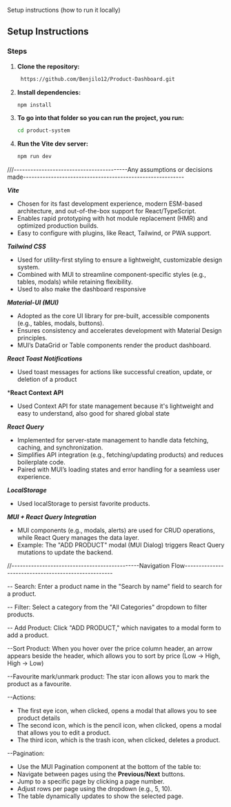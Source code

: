 Setup instructions (how to run it locally)
## Setup Instructions  
### Steps  
1. **Clone the repository:**  
   ```bash
    https://github.com/Benjilo12/Product-Dashboard.git
   
2. **Install dependencies:**
    ```bash
   npm install

 3. **To go into that folder so you can run the project, you run:**
     ```bash
     cd product-system

  4. **Run the Vite dev server:**
     ```bash
     npm run dev


///-----------------------------------------Any assumptions or decisions made----------------------------------------------------------

***Vite***
* Chosen for its fast development experience, modern ESM-based architecture, and out-of-the-box support for React/TypeScript.
* Enables rapid prototyping with hot module replacement (HMR) and optimized production builds.
* Easy to configure with plugins, like React, Tailwind, or PWA support.

***Tailwind CSS***
* Used for utility-first styling to ensure a lightweight, customizable design system.
* Combined with MUI to streamline component-specific styles (e.g., tables, modals) while retaining flexibility.
* Used to also make the dashboard responsive

***Material-UI (MUI)***
* Adopted as the core UI library for pre-built, accessible components (e.g., tables, modals, buttons).
* Ensures consistency and accelerates development with Material Design principles.
* MUI’s DataGrid or Table components render the product dashboard.

***React Toast Notifications***
* Used toast messages for actions like successful creation, update, or deletion of a product

***React Context API**
* Used Context API for state management because it's lightweight and easy to understand, also good for shared global state

***React Query***
* Implemented for server-state management to handle data fetching, caching, and synchronization.
* Simplifies API integration (e.g., fetching/updating products) and reduces boilerplate code.
* Paired with MUI’s loading states and error handling for a seamless user experience.

***LocalStorage***
* Used localStorage to persist favorite products.

***MUI + React Query Integration***
* MUI components (e.g., modals, alerts) are used for CRUD operations, while React Query manages the data layer.
* Example: The "ADD PRODUCT" modal (MUI Dialog) triggers React Query mutations to update the backend.



//----------------------------------------------Navigation Flow----------------------------------------------------

-- Search: Enter a product name in the "Search by name" field to search for a product.

-- Filter: Select a category from the "All Categories" dropdown to filter products.

-- Add Product: Click "ADD PRODUCT," which navigates to a modal form to add a product.

--Sort Product: When you hover over the price column header, an arrow appears beside the header, which allows you to sort by price (Low → High, High → Low)

--Favourite mark/unmark product: The star icon allows you to  mark the product as a favourite.  

--Actions: 
* The first eye icon, when clicked, opens a modal that allows you to see product details
* The second icon, which is the pencil icon, when clicked, opens a modal that allows you to edit a product.
* The third icon, which is the trash icon, when clicked, deletes a product.

--Pagination:  
* Use the MUI Pagination component at the bottom of the table to:  
* Navigate between pages using the **Previous/Next** buttons.  
* Jump to a specific page by clicking a page number.  
* Adjust rows per page using the dropdown (e.g., 5, 10).  
* The table dynamically updates to show the selected page. 

